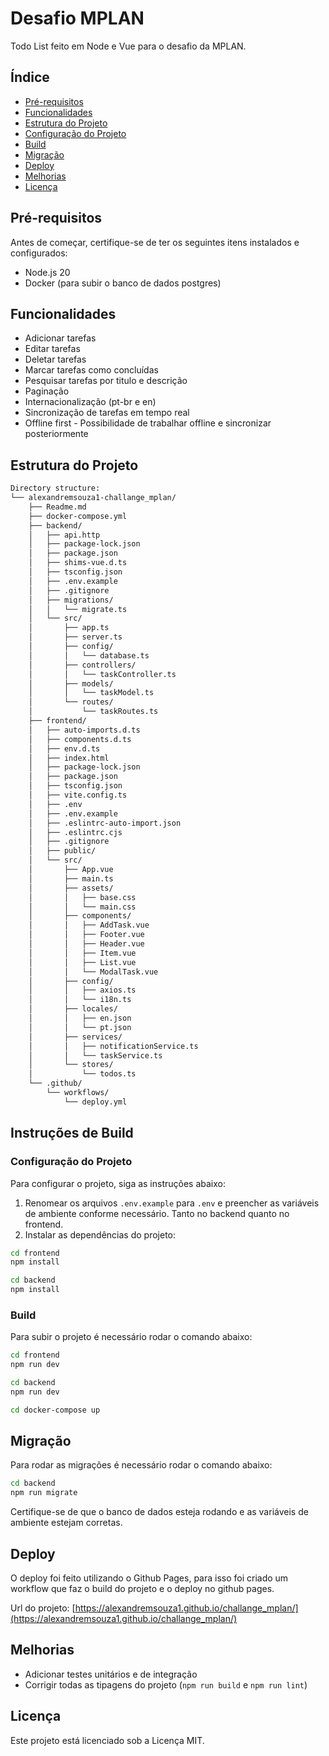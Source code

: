 # Desafio MPLAN

Todo List feito em Node e Vue para o desafio da MPLAN.

## Índice

- [Pré-requisitos](#pré-requisitos)
- [Funcionalidades](#funcionalidades)
- [Estrutura do Projeto](#estrutura-do-projeto)
- [Configuração do Projeto](#configuração-do-projeto)
- [Build](#instruções-de-build)
- [Migração](#migração)
- [Deploy](#pages)
- [Melhorias](#resolução-de-problemas)
- [Licença](#licença)

## Pré-requisitos

Antes de começar, certifique-se de ter os seguintes itens instalados e configurados:

- Node.js 20
- Docker (para subir o banco de dados postgres)

## Funcionalidades

- Adicionar tarefas
- Editar tarefas
- Deletar tarefas
- Marcar tarefas como concluídas
- Pesquisar tarefas por titulo e descrição
- Paginação
- Internacionalização (pt-br e en)
- Sincronização de tarefas em tempo real
- Offline first - Possibilidade de trabalhar offline e sincronizar posteriormente


## Estrutura do Projeto
```bash
Directory structure:
└── alexandremsouza1-challange_mplan/
    ├── Readme.md
    ├── docker-compose.yml
    ├── backend/
    │   ├── api.http
    │   ├── package-lock.json
    │   ├── package.json
    │   ├── shims-vue.d.ts
    │   ├── tsconfig.json
    │   ├── .env.example
    │   ├── .gitignore
    │   ├── migrations/
    │   │   └── migrate.ts
    │   └── src/
    │       ├── app.ts
    │       ├── server.ts
    │       ├── config/
    │       │   └── database.ts
    │       ├── controllers/
    │       │   └── taskController.ts
    │       ├── models/
    │       │   └── taskModel.ts
    │       └── routes/
    │           └── taskRoutes.ts
    ├── frontend/
    │   ├── auto-imports.d.ts
    │   ├── components.d.ts
    │   ├── env.d.ts
    │   ├── index.html
    │   ├── package-lock.json
    │   ├── package.json
    │   ├── tsconfig.json
    │   ├── vite.config.ts
    │   ├── .env
    │   ├── .env.example
    │   ├── .eslintrc-auto-import.json
    │   ├── .eslintrc.cjs
    │   ├── .gitignore
    │   ├── public/
    │   └── src/
    │       ├── App.vue
    │       ├── main.ts
    │       ├── assets/
    │       │   ├── base.css
    │       │   └── main.css
    │       ├── components/
    │       │   ├── AddTask.vue
    │       │   ├── Footer.vue
    │       │   ├── Header.vue
    │       │   ├── Item.vue
    │       │   ├── List.vue
    │       │   └── ModalTask.vue
    │       ├── config/
    │       │   ├── axios.ts
    │       │   └── i18n.ts
    │       ├── locales/
    │       │   ├── en.json
    │       │   └── pt.json
    │       ├── services/
    │       │   ├── notificationService.ts
    │       │   └── taskService.ts
    │       └── stores/
    │           └── todos.ts
    └── .github/
        └── workflows/
            └── deploy.yml

```

## Instruções de Build

### Configuração do Projeto

Para configurar o projeto, siga as instruções abaixo:

1. Renomear os arquivos `.env.example` para `.env` e preencher as variáveis de ambiente conforme necessário. Tanto no backend quanto no frontend.
2. Instalar as dependências do projeto:

```bash
cd frontend
npm install
```
```bash
cd backend
npm install
```

### Build

Para subir o projeto é necessário rodar o comando abaixo:

```bash
cd frontend
npm run dev
```
```bash
cd backend
npm run dev
```

```bash
cd docker-compose up
```

## Migração

Para rodar as migrações é necessário rodar o comando abaixo:

```bash
cd backend
npm run migrate
```
Certifique-se de que o banco de dados esteja rodando e as variáveis de ambiente estejam corretas.
## Deploy

O deploy foi feito utilizando o Github Pages, para isso foi criado um workflow que faz o build do projeto e o deploy no github pages.

Url do projeto: [https://alexandremsouza1.github.io/challange_mplan/](https://alexandremsouza1.github.io/challange_mplan/)

## Melhorias

- Adicionar testes unitários e de integração
- Corrigir todas as tipagens do projeto (`npm run build` e `npm run lint`)

## Licença

Este projeto está licenciado sob a Licença MIT.
